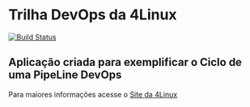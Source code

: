 # Trilha DevOps da 4Linux

<!-- Altere a Flag abaixo com sua URL do Travis -->
[![Build Status](https://travis-ci.org/asferreir/DevOpsLab-HelloWorld.svg?branch=master)](https://travis-ci.org/asferreir/DevOpsLab-HelloWorld)

## Aplicação criada para exemplificar o Ciclo de uma PipeLine DevOps


Para maiores informações acesse o [Site da 4Linux](https://www.4linux.com.br/cursos/devops)
